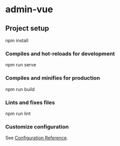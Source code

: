 # admin-vue

## Project setup
npm install

### Compiles and hot-reloads for development
npm run serve

### Compiles and minifies for production
npm run build


### Lints and fixes files
npm run lint

### Customize configuration
See [Configuration Reference](https://cli.vuejs.org/config/).
